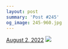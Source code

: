 ```yaml
---
layout: post
summary: 'Post #245'
og_image: 245-960.jpg
---
```


<p>
  <time>
    <a href="/245">August 2, 2022</a>
  </time>
  <a href="/245">
    <img src="{{ site.assets_url }}/245-480.jpg" srcset="{{ site.assets_url }}/245-240.jpg 240w, {{ site.assets_url }}/245-480.jpg 480w, {{ site.assets_url }}/245-720.jpg 720w, {{ site.assets_url }}/245-960.jpg 960w" sizes="(min-width: 700px) 50vw, calc(100vw - 2rem)" />
  </a>
</p>
